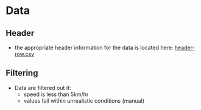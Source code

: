 # Data

## Header

* the appropriate header information for the data is located here: [header-row.csv](header-row.csv)

## Filtering
* Data are filtered out if:
    - speed is less than 5km/hr
    - values fall within unrealistic conditions (manual)


